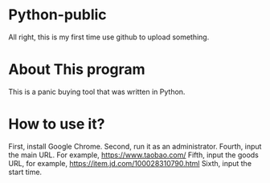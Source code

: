 # Python-public
All right, this is my first time use github to upload something.
# About This program
This is a panic buying tool that was written in Python.
# How to use it?
First, install Google Chrome.
Second, run it as an administrator.
Fourth, input the main URL. For example, https://www.taobao.com/
Fifth, input the goods URL, for example, https://item.jd.com/100028310790.html
Sixth, input the start time.
